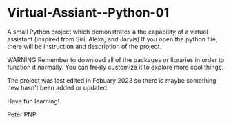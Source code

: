 # Virtual-Assiant--Python-01
A small Python project which demonstrates a the capability of a virtual assistant (inspired from Siri, Alexa, and Jarvis)
If you open the python file, there will be instruction and description of the project. 

WARNING
Remember to download all of the packages or libraries in order to function it normally. You can freely customize it to explore more cool things.

The project was last edited in Febuary 2023 so there is maybe something new hasn't been added or updated.

Have fun learning!

Peter PNP
